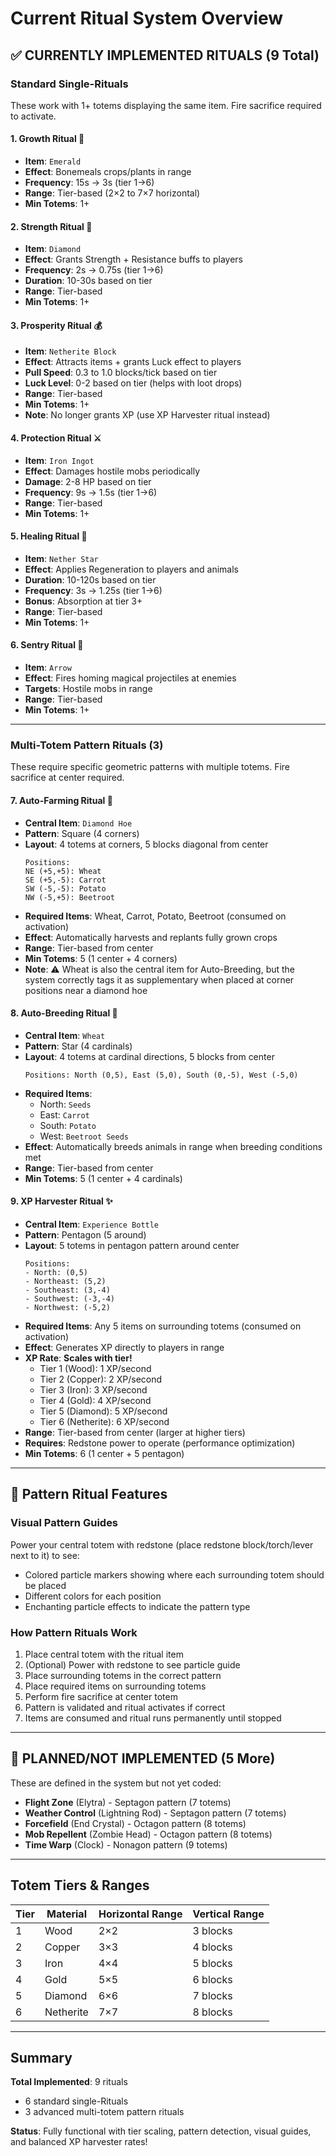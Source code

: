 # Current Ritual System Overview

## ✅ CURRENTLY IMPLEMENTED RITUALS (9 Total)

### Standard Single-Rituals
These work with 1+ totems displaying the same item. Fire sacrifice required to activate.

#### 1. Growth Ritual 🌱
- **Item**: `Emerald`
- **Effect**: Bonemeals crops/plants in range
- **Frequency**: 15s → 3s (tier 1→6)
- **Range**: Tier-based (2×2 to 7×7 horizontal)
- **Min Totems**: 1+

#### 2. Strength Ritual 💪
- **Item**: `Diamond`
- **Effect**: Grants Strength + Resistance buffs to players
- **Frequency**: 2s → 0.75s (tier 1→6)
- **Duration**: 10-30s based on tier
- **Range**: Tier-based
- **Min Totems**: 1+

#### 3. Prosperity Ritual 💰
- **Item**: `Netherite Block`
- **Effect**: Attracts items + grants Luck effect to players
- **Pull Speed**: 0.3 to 1.0 blocks/tick based on tier
- **Luck Level**: 0-2 based on tier (helps with loot drops)
- **Range**: Tier-based
- **Min Totems**: 1+
- **Note**: No longer grants XP (use XP Harvester ritual instead)

#### 4. Protection Ritual ⚔️
- **Item**: `Iron Ingot`
- **Effect**: Damages hostile mobs periodically
- **Damage**: 2-8 HP based on tier
- **Frequency**: 9s → 1.5s (tier 1→6)
- **Range**: Tier-based
- **Min Totems**: 1+

#### 5. Healing Ritual 💖
- **Item**: `Nether Star`
- **Effect**: Applies Regeneration to players and animals
- **Duration**: 10-120s based on tier
- **Frequency**: 3s → 1.25s (tier 1→6)
- **Bonus**: Absorption at tier 3+
- **Range**: Tier-based
- **Min Totems**: 1+

#### 6. Sentry Ritual 🏹
- **Item**: `Arrow`
- **Effect**: Fires homing magical projectiles at enemies
- **Targets**: Hostile mobs in range
- **Range**: Tier-based
- **Min Totems**: 1+

---

### Multi-Totem Pattern Rituals (3)
These require specific geometric patterns with multiple totems. Fire sacrifice at center required.

#### 7. Auto-Farming Ritual 🚜
- **Central Item**: `Diamond Hoe`
- **Pattern**: Square (4 corners)
- **Layout**: 4 totems at corners, 5 blocks diagonal from center
  ```
  Positions:
  NE (+5,+5): Wheat
  SE (+5,-5): Carrot
  SW (-5,-5): Potato
  NW (-5,+5): Beetroot
  ```
- **Required Items**: Wheat, Carrot, Potato, Beetroot (consumed on activation)
- **Effect**: Automatically harvests and replants fully grown crops
- **Range**: Tier-based from center
- **Min Totems**: 5 (1 center + 4 corners)
- **Note**: ⚠️ Wheat is also the central item for Auto-Breeding, but the system correctly tags it as supplementary when placed at corner positions near a diamond hoe

#### 8. Auto-Breeding Ritual 🐄
- **Central Item**: `Wheat`
- **Pattern**: Star (4 cardinals)
- **Layout**: 4 totems at cardinal directions, 5 blocks from center
  ```
  Positions: North (0,5), East (5,0), South (0,-5), West (-5,0)
  ```
- **Required Items**:
  - North: `Seeds`
  - East: `Carrot`
  - South: `Potato`
  - West: `Beetroot Seeds`
- **Effect**: Automatically breeds animals in range when breeding conditions met
- **Range**: Tier-based from center
- **Min Totems**: 5 (1 center + 4 cardinals)

#### 9. XP Harvester Ritual ✨
- **Central Item**: `Experience Bottle`
- **Pattern**: Pentagon (5 around)
- **Layout**: 5 totems in pentagon pattern around center
  ```
  Positions:
  - North: (0,5)
  - Northeast: (5,2)
  - Southeast: (3,-4)
  - Southwest: (-3,-4)
  - Northwest: (-5,2)
  ```
- **Required Items**: Any 5 items on surrounding totems (consumed on activation)
- **Effect**: Generates XP directly to players in range
- **XP Rate**: **Scales with tier!**
  - Tier 1 (Wood): 1 XP/second
  - Tier 2 (Copper): 2 XP/second
  - Tier 3 (Iron): 3 XP/second
  - Tier 4 (Gold): 4 XP/second
  - Tier 5 (Diamond): 5 XP/second
  - Tier 6 (Netherite): 6 XP/second
- **Range**: Tier-based from center (larger at higher tiers)
- **Requires**: Redstone power to operate (performance optimization)
- **Min Totems**: 6 (1 center + 5 pentagon)

---

## 🎯 Pattern Ritual Features

### Visual Pattern Guides
Power your central totem with redstone (place redstone block/torch/lever next to it) to see:
- Colored particle markers showing where each surrounding totem should be placed
- Different colors for each position
- Enchanting particle effects to indicate the pattern type

### How Pattern Rituals Work
1. Place central totem with the ritual item
2. (Optional) Power with redstone to see particle guide
3. Place surrounding totems in the correct pattern
4. Place required items on surrounding totems
5. Perform fire sacrifice at center totem
6. Pattern is validated and ritual activates if correct
7. Items are consumed and ritual runs permanently until stopped

---

## 🚧 PLANNED/NOT IMPLEMENTED (5 More)

These are defined in the system but not yet coded:

- **Flight Zone** (Elytra) - Septagon pattern (7 totems)
- **Weather Control** (Lightning Rod) - Septagon pattern (7 totems)
- **Forcefield** (End Crystal) - Octagon pattern (8 totems)
- **Mob Repellent** (Zombie Head) - Octagon pattern (8 totems)
- **Time Warp** (Clock) - Nonagon pattern (9 totems)

---

## Totem Tiers & Ranges

| Tier | Material | Horizontal Range | Vertical Range |
|------|----------|------------------|----------------|
| 1 | Wood | 2×2 | 3 blocks |
| 2 | Copper | 3×3 | 4 blocks |
| 3 | Iron | 4×4 | 5 blocks |
| 4 | Gold | 5×5 | 6 blocks |
| 5 | Diamond | 6×6 | 7 blocks |
| 6 | Netherite | 7×7 | 8 blocks |

---

## Summary

**Total Implemented**: 9 rituals
- 6 standard single-Rituals
- 3 advanced multi-totem pattern rituals

**Status**: Fully functional with tier scaling, pattern detection, visual guides, and balanced XP harvester rates!

